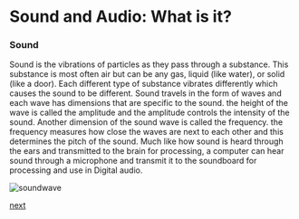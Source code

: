 # Sound and Audio: What is it?
### Sound 
Sound is the vibrations of particles as they pass through a substance. This substance is most often air but can be any gas, liquid (like water), or solid (like a door). Each different type of substance vibrates differently which causes the sound to be different. Sound travels in the form of waves and each wave has dimensions that are specific to the sound. the height of the wave is called the amplitude and the amplitude controls the intensity of the sound. Another dimension of the sound wave is called the frequency. the frequency measures how close the waves are next to each other and this determines the pitch of the sound. Much like how sound is heard through the ears and transmitted to the brain for processing, a computer can hear sound through a microphone and transmit it to the soundboard for processing and use in Digital audio.  

![soundwave](https://static.sciencelearn.org.nz/images/images/000/000/605/original/Graphs-of-sound-waves20151209_v2.jpg?1674164598)

[next](DigitalAudio_Overview.md)
